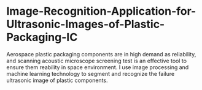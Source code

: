 # Image-Recognition-Application-for-Ultrasonic-Images-of-Plastic-Packaging-IC
Aerospace plastic packaging components are in high demand as reliability, and scanning acoustic microscope screening test is an effective tool to ensure them reability in space environment. I use image processing and machine learning technology to segment and recognize the failure ultrasonic image of plastic components.
